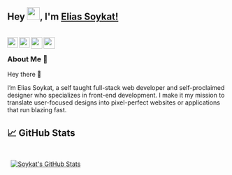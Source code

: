 ## Hey <img src="https://raw.githubusercontent.com/TheDudeThatCode/TheDudeThatCode/master/Assets/Hi.gif" width="29px">, I'm [Elias Soykat!](https://elias-soykat.netlify.app/) 
<br/>




<a href="https://github.com/elias-soykat">
  <img align="left" width="24px" src="https://cdn.jsdelivr.net/npm/simple-icons@v3/icons/github.svg"  />
</a>

<a href="https://www.linkedin.com/in/elias-soykat/">
  <img align="left" width="24px" src="https://cdn.jsdelivr.net/npm/simple-icons@v3/icons/linkedin.svg"  />
</a>

<a href="https://twitter.com/elias_soykat">
  <img align="left" width="26px" src="https://cdn.jsdelivr.net/npm/simple-icons@v3/icons/twitter.svg" />
</a>

<a href="https://isupersky.medium.com/">
  <img align="left" width="26px" src="https://cdn.jsdelivr.net/npm/simple-icons@v3/icons/medium.svg" />
</a>

<br />

### About Me 🚀

Hey there  👋

I’m Elias Soykat, a self taught full-stack web developer and self-proclaimed designer who specializes in front-end development. I make it my mission to translate user-focused designs into pixel-perfect websites or applications that run blazing fast.


## &#x1f4c8; GitHub Stats 

<br/>

<a href="https://github.com/elias-soykat">
  <img align="center" style="margin:0.5rem" src="https://github-readme-stats.vercel.app/api?username=elias-soykat&show_icons=true&line_height=27&count_private=true&title_color=ffffff&text_color=c9cacc&icon_color=4AB097&bg_color=1A2B34" alt="Soykat's GitHub Stats" />
</a>



